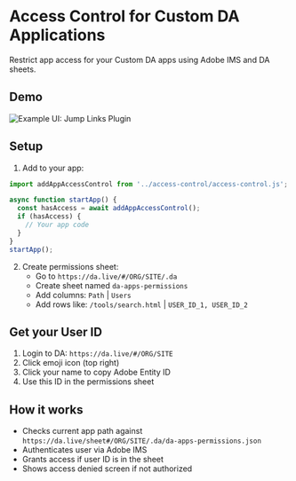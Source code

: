 # Access Control for Custom DA Applications

Restrict app access for your Custom DA apps using Adobe IMS and DA sheets.


## Demo
![Example UI: Jump Links Plugin](demo.gif)

## Setup

1. Add to your app:

```javascript
import addAppAccessControl from '../access-control/access-control.js';

async function startApp() {
  const hasAccess = await addAppAccessControl();
  if (hasAccess) {
    // Your app code
  }
}
startApp();
```

2. Create permissions sheet:
   - Go to `https://da.live/#/ORG/SITE/.da`
   - Create sheet named `da-apps-permissions`
   - Add columns: `Path` | `Users`
   - Add rows like: `/tools/search.html` | `USER_ID_1, USER_ID_2`

## Get your User ID

1. Login to DA: `https://da.live/#/ORG/SITE`
2. Click emoji icon (top right)
3. Click your name to copy Adobe Entity ID
4. Use this ID in the permissions sheet

## How it works

- Checks current app path against `https://da.live/sheet#/ORG/SITE/.da/da-apps-permissions.json`
- Authenticates user via Adobe IMS
- Grants access if user ID is in the sheet
- Shows access denied screen if not authorized

